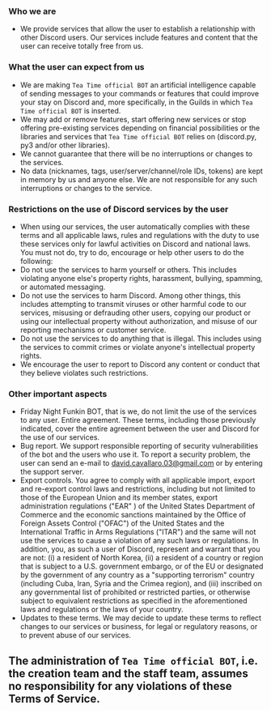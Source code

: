 ### Who we are
- We provide services that allow the user to establish a relationship with other Discord users. Our services include features and content that the user can receive totally free from us.

### What the user can expect from us
- We are making `Tea Time official BOT` an artificial intelligence capable of sending messages to your commands or features that could improve your stay on Discord and, more specifically, in the Guilds in which `Tea Time official BOT` is inserted.
- We may add or remove features, start offering new services or stop offering pre-existing services depending on financial possibilities or the libraries and services that `Tea Time official BOT` relies on (discord.py, py3 and/or other libraries).
- We cannot guarantee that there will be no interruptions or changes to the services.
- No data (nicknames, tags, user/server/channel/role IDs, tokens) are kept in memory by us and anyone else. We are not responsible for any such interruptions or changes to the service.

### Restrictions on the use of Discord services by the user

- When using our services, the user automatically complies with these terms and all applicable laws, rules and regulations with the duty to use these services only for lawful activities on Discord and national laws. You must not do, try to do, encourage or help other users to do the following:
- Do not use the services to harm yourself or others. This includes violating anyone else's property rights, harassment, bullying, spamming, or automated messaging.
- Do not use the services to harm Discord. Among other things, this includes attempting to transmit viruses or other harmful code to our services, misusing or defrauding other users, copying our product or using our intellectual property without authorization, and misuse of our reporting mechanisms or customer service.
- Do not use the services to do anything that is illegal. This includes using the services to commit crimes or violate anyone's intellectual property rights.
- We encourage the user to report to Discord any content or conduct that they believe violates such restrictions.

### Other important aspects

- Friday Night Funkin BOT, that is we, do not limit the use of the services to any user. Entire agreement. These terms, including those previously indicated, cover the entire agreement between the user and Discord for the use of our services.
- Bug report. We support responsible reporting of security vulnerabilities of the bot and the users who use it. To report a security problem, the user can send an e-mail to david.cavallaro.03@gmail.com or by entering the support server.
- Export controls. You agree to comply with all applicable import, export and re-export control laws and restrictions, including but not limited to those of the European Union and its member states, export administration regulations ("EAR" ) of the United States Department of Commerce and the economic sanctions maintained by the Office of Foreign Assets Control ("OFAC") of the United States and the International Traffic in Arms Regulations ("ITAR") and the same will not use the services to cause a violation of any such laws or regulations. In addition, you, as such a user of Discord, represent and warrant that you are not: (i) a resident of North Korea, (ii) a resident of a country or region that is subject to a U.S. government embargo, or of the EU or designated by the government of any country as a "supporting terrorism" country (including Cuba, Iran, Syria and the Crimea region), and (iii) inscribed on any governmental list of prohibited or restricted parties, or otherwise subject to equivalent restrictions as specified in the aforementioned laws and regulations or the laws of your country.
- Updates to these terms. We may decide to update these terms to reflect changes to our services or business, for legal or regulatory reasons, or to prevent abuse of our services.

## The administration of `Tea Time official BOT`, i.e. the creation team and the staff team, assumes no responsibility for any violations of these Terms of Service.
